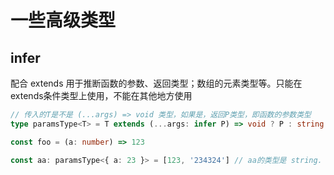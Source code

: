 # 一些高级类型

## infer

配合 extends 用于推断函数的参数、返回类型；数组的元素类型等。只能在extends条件类型上使用，不能在其他地方使用

```typescript
// 传入的T是不是 (...args) => void 类型，如果是，返回P类型，即函数的参数类型
type paramsType<T> = T extends (...args: infer P) => void ? P : string

const foo = (a: number) => 123

const aa: paramsType<{ a: 23 }> = [123, '234324'] // aa的类型是 string. 如果传入的是个函数，参数的类型是一个元组类型
```
